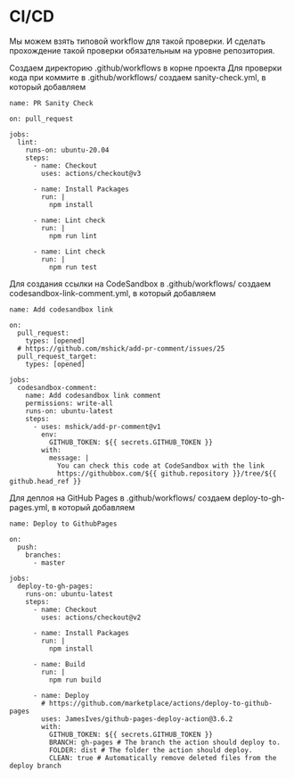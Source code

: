 # CI/CD

Мы можем взять типовой workflow для такой проверки. И сделать прохождение такой проверки обязательным на уровне репозитория.

Создаем директорию .github/workflows в корне проекта
Для проверки кода при коммите в .github/workflows/ создаем sanity-check.yml, в который добавляем

```
name: PR Sanity Check

on: pull_request

jobs:
  lint:
    runs-on: ubuntu-20.04
    steps:
      - name: Checkout
        uses: actions/checkout@v3

      - name: Install Packages
        run: |
          npm install

      - name: Lint check
        run: |
          npm run lint

      - name: Lint check
        run: |
          npm run test
```

Для создания ссылки на CodeSandbox в .github/workflows/ создаем codesandbox-link-comment.yml, в который добавляем

```
name: Add codesandbox link

on:
  pull_request:
    types: [opened]
  # https://github.com/mshick/add-pr-comment/issues/25
  pull_request_target:
    types: [opened]

jobs:
  codesandbox-comment:
    name: Add codesandbox link comment
    permissions: write-all
    runs-on: ubuntu-latest
    steps:
      - uses: mshick/add-pr-comment@v1
        env:
          GITHUB_TOKEN: ${{ secrets.GITHUB_TOKEN }}
        with:
          message: |
            You can check this code at CodeSandbox with the link
            https://githubbox.com/${{ github.repository }}/tree/${{ github.head_ref }}
```

Для деплоя на GitHub Pages в .github/workflows/ создаем deploy-to-gh-pages.yml, в который добавляем

```
name: Deploy to GithubPages

on:
  push:
    branches:
      - master

jobs:
  deploy-to-gh-pages:
    runs-on: ubuntu-latest
    steps:
      - name: Checkout
        uses: actions/checkout@v2

      - name: Install Packages
        run: |
          npm install

      - name: Build
        run: |
          npm run build

      - name: Deploy
        # https://github.com/marketplace/actions/deploy-to-github-pages
        uses: JamesIves/github-pages-deploy-action@3.6.2
        with:
          GITHUB_TOKEN: ${{ secrets.GITHUB_TOKEN }}
          BRANCH: gh-pages # The branch the action should deploy to.
          FOLDER: dist # The folder the action should deploy.
          CLEAN: true # Automatically remove deleted files from the deploy branch
```

